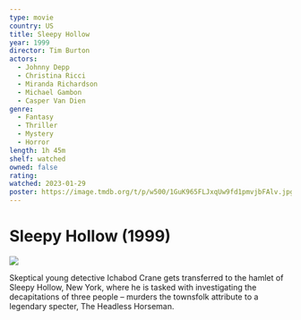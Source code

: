 ```yaml
---
type: movie
country: US
title: Sleepy Hollow
year: 1999
director: Tim Burton
actors:
  - Johnny Depp
  - Christina Ricci
  - Miranda Richardson
  - Michael Gambon
  - Casper Van Dien
genre:
  - Fantasy
  - Thriller
  - Mystery
  - Horror
length: 1h 45m
shelf: watched
owned: false
rating:
watched: 2023-01-29
poster: https://image.tmdb.org/t/p/w500/1GuK965FLJxqUw9fd1pmvjbFAlv.jpg
---
```


# Sleepy Hollow (1999)

![](https://image.tmdb.org/t/p/w500/1GuK965FLJxqUw9fd1pmvjbFAlv.jpg)

Skeptical young detective Ichabod Crane gets transferred to the hamlet of Sleepy Hollow, New York, where he is tasked with investigating the decapitations of three people – murders the townsfolk attribute to a legendary specter, The Headless Horseman.